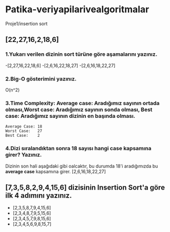 # Patika-veriyapilarivealgoritmalar
Proje1/insertion sort

## [22,27,16,2,18,6]
### 1.Yukarı verilen dizinin sort türüne göre aşamalarını yazınız.
-[2,27,16,22,18,6]
-[2,6,16,22,18,27]
-[2,6,16,18,22,27]

### 2.Big-O gösterimini yazınız.
O(n^2)

### 3.Time Complexity: Average case: Aradığımız sayının ortada olması,Worst case: Aradığımız sayının sonda olması, Best case: Aradığımız sayının dizinin en başında olması.
    Average Case: 18
    Worst Case:   27
    Best Case:    2

### 4.Dizi sıralandıktan sonra 18 sayısı hangi case kapsamına girer? Yazınız.
Dizinin son hali aşağıdaki gibi oalcaktır, bu durumda 18'i aradığımızda bu  **average case** kapsamına girer.
    [2,6,16,18,22,27] 

## [7,3,5,8,2,9,4,15,6] dizisinin Insertion Sort'a göre ilk 4 adımını yazınız.
- [2,3,5,8,7,9,4,15,6]
- [2,3,4,8,7,9,5,15,6]
- [2,3,4,5,7,9,8,15,6]
- [2,3,4,5,6,9,8,15,7]
